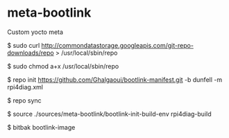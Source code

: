 # meta-bootlink
Custom yocto meta

$ sudo curl http://commondatastorage.googleapis.com/git-repo-downloads/repo > /usr/local/sbin/repo

$ sudo chmod a+x /usr/local/sbin/repo

$ repo init https://github.com/Ghalgaoui/bootlink-manifest.git -b dunfell -m rpi4diag.xml

$ repo sync 

$ source ./sources/meta-bootlink/bootlink-init-build-env rpi4diag-build

$ bitbak bootlink-image


